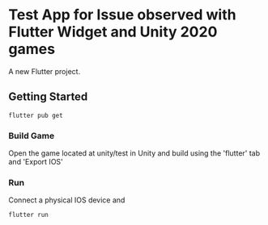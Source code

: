# Test App for Issue observed with Flutter Widget and Unity 2020 games

A new Flutter project.

## Getting Started

```flutter pub get```

### Build Game

Open the game located at unity/test in Unity and build using the 'flutter' tab and 'Export IOS' 

### Run

Connect a physical IOS device and 

```flutter run```